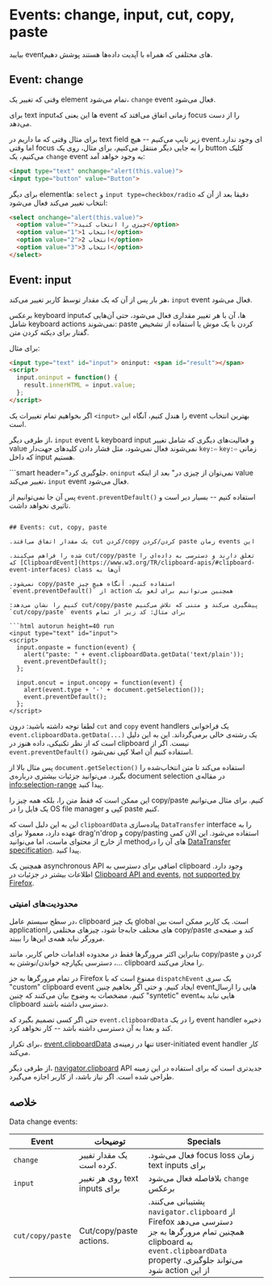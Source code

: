 # Events: change, input, cut, copy, paste

بیایید eventهای مختلفی که همراه با آپدیت داده‌ها هستند پوشش دهیم.

## Event: change

وقنی که تغییر یک element تمام می‌شود، `change` event فعال می‌شود.

برای text inputها این یعنی که event زمانی اتفاق می‌افتد که focus را از دست می‌دهد.

برای مثال وقتی که ما داریم در text field زیر تایپ می‌کنیم -- هیچ eventای وجود ندارد. اما وقتی focus را به جایی دیگر منتقل می‌کنیم، برای مثال، روی یک button کلیک می‌کنیم، یک `change` event به وجود خواهد آمد:

```html autorun height=40 run
<input type="text" onchange="alert(this.value)">
<input type="button" value="Button">
```

برای دیگر elementها: `select` و `input type=checkbox/radio` دقیقا بعد از آن که انتخاب تغییر می‌کند فعال می‌شود:

```html autorun height=40 run
<select onchange="alert(this.value)">
  <option value="">چیزی را انتخاب کنید</option>
  <option value="1">انتخاب 1</option>
  <option value="2">انتخاب 2</option>
  <option value="3">انتخاب 3</option>
</select>
```


## Event: input

هر بار پس از آن که یک مقدار توسط کاربر تغییر می‌کند، `input` event فعال می‌شود.

برعکس keyboard inputها، آن با هر تغییر مقداری فعال می‌شود، حتی آن‌هایی که شامل keyboard actions نمی‌شوند: paste کردن با یک موش یا استفاده از تشخیص گفتار برای دیکته کردن متن.

برای مثال:

```html autorun height=40 run
<input type="text" id="input"> oninput: <span id="result"></span>
<script>
  input.oninput = function() {
    result.innerHTML = input.value;
  };
</script>
```

اگر بخواهیم تمام تغییرات یک `<input>` را هندل کنیم، آنگاه این event بهترین انتخاب است.

از طرفی دیگر، `input` event با keyboard input و فعالیت‌های دیگری که شامل تغییر value نمی‌شوند فعال نمی‌شود، مثل فشار دادن کلیدهای جهت‌دار `key:⇦` `key:⇨` زمانی که داخل input هستیم.

```smart header="جلوگیری کرد. `oninput` نمی‌توان از چیزی در"
بعد از اینکه value تغییر می‌کند، `input` event فعال می‌شود.


پس آن جا نمی‌توانیم از `event.preventDefault()` استفاده کنیم -- بسیار دیر است و تاثیری نخواهد داشت.
```

## Events: cut, copy, paste

.یک مقدار اتفاق می‌اقتد cut کردن/copy کردن/کردن paste زمان events این

.شده را فراهم می‌کنند cut/copy/paste تعلق دارند و دسترسی به داده‌ای را که [ClipboardEvent](https://www.w3.org/TR/clipboard-apis/#clipboard-event-interfaces) class آن‌ها به

.نمی‌شود copy/paste استفاده کنیم، آنگاه هیچ چیز `event.preventDefault()` از action همچنین می‌توانیم برای لغو یک

:کنیم را نشان می‌دهد cut/copy/paste پیشگیری می‌کند و متنی که تلاش می‌کنیم `cut/copy/paste` events برای مثال: کد زیر از تمام 

```html autorun height=40 run
<input type="text" id="input">
<script>
  input.onpaste = function(event) {
    alert("paste: " + event.clipboardData.getData('text/plain'));
    event.preventDefault();
  };

  input.oncut = input.oncopy = function(event) {
    alert(event.type + '-' + document.getSelection());
    event.preventDefault();
  };
</script>
```
لطفا توجه داشته باشید: درون `cut` and `copy` event handlers یک فراخوانی `event.clipboardData.getData(...)` یک رشته‌ی خالی برمی‌گرداند. این به این دلیل است که از نظر تکنیکی، داده هنوز در clipboard نیست. اگر از `event.preventDefault()` استفاده کنیم آن اصلا کپی نمی‌شود. 

پس مثال بالا از `document.getSelection()` استفاده می‌کند تا متن انتخاب‌شده را بگیرد. می‌توانید جزئیات بیشتری درباره‌ی document selection در مقاله‌ی <info:selection-range> پیدا کنید. 

این ممکن است که فقط متن را، بلکه همه چیز را copy/paste کنیم. برای مثال می‌توانیم یک فایل را در OS file manager کپی و paste کنیم.

این به این دلیل است که `clipboardData` پیاده‌سازی `DataTransfer` interface را به عهده دارد، معمولا برای drag'n'drop و copy/pasting استفاده می‌شود. این الان کمی از خارج از محتوای ماست، اما می‌نوانید methodهای آن را در [DataTransfer specification](https://html.spec.whatwg.org/multipage/dnd.html#the-datatransfer-interface). پیدا کنید. 

همچنین یک asynchronous API اضافی برای دسترسی به clipboard وجود دارد. اطلاعات بیشتر در جزئیات در [Clipboard API and events](https://www.w3.org/TR/clipboard-apis/), [not supported by Firefox](https://caniuse.com/async-clipboard).

### محدودیت‌های امنیتی

در سطح سیستم عامل، clipboard یک چیز global است. یک کاربر ممکن است بین applicationهای مختلف جابه‌جا شود، چیزهای مختلفی را copy/paste کند و صفحه‌ی مرورگر نباید همه‌ی این‌ها را ببیند.

بنابراین اکثر مرورگرها فقط در محدوده اقدامات خاص کاربر، مانند copy/paste کردن و ...، دسترسی یکپارچه خواندن/نوشتن به clipboard را مجاز می‌کنند.

در تمام مرورگرها به جز Firefox ممنوع است که با `dispatchEvent` یک سری "custom" clipboard event ایجاد کنیم. و حتی اگر بخاهیم چنین eventهایی را ارسال کنیم، مضخصات به وضوح بیان می‌کنند که چنین "syntetic" eventهایی نباید به clipboard دسترسی داشته باشند.

حتی اگر کسی تصمیم بگیرد که `event.clipboardData` را در یک event handler ذخیره کند و بعدا به آن دسترسی داشته باشد -- کار نخواهد کرد.

برای تکرار، [event.clipboardData](https://www.w3.org/TR/clipboard-apis/#clipboardevent-clipboarddata) تنها در زمینه‌ی user-initiated event handler کار می‌کند.

از طرفی دیگر، [navigator.clipboard](https://www.w3.org/TR/clipboard-apis/#h-navigator-clipboard) API جدیدتری است که برای استفاده در این زمینه طراحی شده است. اگر نیاز باشد، از کاربر اجازه می‌گیرد. 

## خلاصه

Data change events:

| Event | توضیحات | Specials |
|---------|----------|-------------|
| `change`| یک مقدار تفییر کرده است. | .فعال می‌شود focus loss زمان text inputs برای |
| `input` | روی هر تغییر text inputs برای | بلافاصله فعال می‌شود `change` برعکس |
| `cut/copy/paste` | Cut/copy/paste actions. | .پشتیبانی می‌کنند `navigator.clipboard` از Firefox  دسترسی می‌دهد همچنین تمام مرورگرها به جز clipboard به `event.clipboardData` property .می‌تواند جلوگیری شود action از این|
